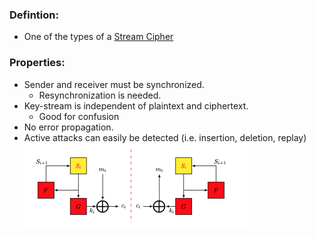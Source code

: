 ### Defintion:
- One of the types of a [Stream Cipher](Stream%20Cipher.md)
### Properties:
- Sender and receiver must be synchronized. 
	- Resynchronization is needed.
- Key-stream is independent of plaintext and ciphertext.
	- Good for confusion
- No error propagation.
- Active attacks can easily be detected (i.e. insertion, deletion, replay)
![](../../Attachments/syncStreamCipher.png)